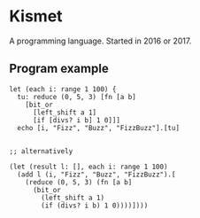 # Kismet

A programming language. Started in 2016 or 2017.

## Program example

```
let (each i: range 1 100) {
  tu: reduce (0, 5, 3) [fn [a b]
    [bit_or
      [left_shift a 1]
      [if [divs? i b] 1 0]]]
  echo [i, "Fizz", "Buzz", "FizzBuzz"].[tu]


;; alternatively

(let (result l: [], each i: range 1 100)
  (add l (i, "Fizz", "Buzz", "FizzBuzz").[
    (reduce (0, 5, 3) (fn [a b]
      (bit_or
        (left_shift a 1)
        (if (divs? i b) 1 0))))])))
```